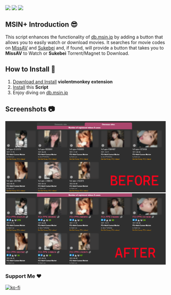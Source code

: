 [![](https://img.shields.io/greasyfork/v/457600?label=MSIN%2B&style=flat-square)](https://sleazyfork.org/en/scripts/457600-msin-db-msin-jp-improved) ![](https://img.shields.io/github/license/KememChan/userscripts?style=flat-square) [![](https://img.shields.io/github/stars/KememChan/userscripts?label=%E2%AD%90Github&style=flat-square)](https://github.com/KememChan/userscripts)
## MSIN+ Introduction 😎

This script enhances the functionality of [db.msin.jp](https://db.msin.jp/) by adding a button that allows you to easily watch or download movies. It searches for movie codes on [MissAV](https://missav.com/) and [Sukebei](https://sukebei.nyaa.si/) and, if found, will provide a button that takes you to **MissAV** to Watch or **Sukebei** Torrent/Magnet to Download.

## How to Install 🔧

 1. [Download and Install](https://violentmonkey.github.io/get-it/)  **violentmonkey extension**
 2. [Install](https://github.com/KememChan/userscripts/raw/main/msin+/msin+.user.js) this **Script**
 3. Enjoy diving on [db.msin.jp](https://db.msin.jp/)

## Screenshots 📷

![before](https://github.com/KememChan/userscripts/raw/main/msin%2B/before.png)
![after](https://github.com/KememChan/userscripts/raw/main/msin%2B/after.png)

### Support Me ❤️

[![ko-fi](https://ko-fi.com/img/githubbutton_sm.svg)](https://ko-fi.com/S6S5HJUOF) 

